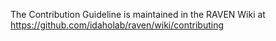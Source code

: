 The Contribution Guideline is maintained in the RAVEN Wiki at https://github.com/idaholab/raven/wiki/contributing
